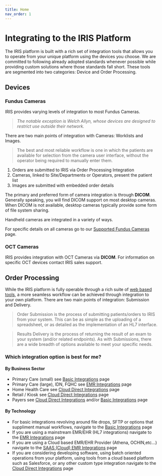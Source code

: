 ```yaml
---
title: Home
nav_order: 1
---
```


# Integrating to the IRIS Platform

The IRIS platform is built with a rich set of integration tools that allows you to operate from your unique platform using the devices you choose.  We are committed to following already adopted standards whenever possible while providing custom solutions where those standards fall short. These tools are segmented into two categories: Device and Order Processing.

## Devices
### Fundus Cameras
IRIS provides varying levels of integration to most Fundus Cameras.
> *The notable exception is Welch Allyn, whose devices are designed to restrict use outside their network.*  

There are two main points of integration with Cameras: Worklists and Images.  
> The best and most reliable workflow is one in which the patients are available for selection from the camera user interface, without the operator being required to manually enter them.  
1. Orders are submitted to IRIS via Order Processing Integration
2. Cameras, linked to Site/Departments or Operators, present the patient list
3. Images are submitted with embedded order details

The primary and preferred form of camera integration is through **DICOM**.  Generally speaking, you will find DICOM support on most desktop cameras.  When DICOM is not available, desktop cameras typically provide some form of file system sharing.  

Handheld cameras are integrated in a variety of ways.

For specific details on all cameras go to our <u>Supported Fundus Cameras</u> page.

### OCT Cameras
IRIS provides integration with OCT Cameras via **DICOM**. For information on specific OCT devices contact IRIS sales support.

## Order Processing

While the IRIS platform is fully operable through a rich suite of <a href="https://portal.retinalscreenings.com">web based tools</a>, a more seamless workflow can be achieved through integration to your own platform. There are two main points of integration: Submission and Delivery.

> Order Submission is the process of submitting patients/orders to IRIS from your system.  This can be as simple as the uploading of a spreadsheet, or as detailed as the implementation of an HL7 interface.  

> Results Delivery is the process of returning the result of an exam to your system (and/or related endpoints).  As with Submissions, there are a wide breadth of options available to meet your specific needs.

### Which integration option is best for me?

#### By Business Sector 


- Primary Care (small) see [Basic Integrations](/docs/integration/BasicIntegrations) page
- Primary Care (large), IDN, FQHC see [EMR Integrations](/docs/integration/EMRIntegrations) page
- Home Health Care see [Cloud Direct Integrations](/docs/integration/CloudDirect) page
- Retail / Kiosk see [Cloud Direct Integrations](/docs/integration/CloudDirect) page
- Payers see [Cloud Direct Integrations](/docs/integration/CloudDirect) and/or [Basic Integrations](/docs/integration/BasicIntegrations) page

#### By Technology 

- For basic integrations revolving around file drops, SFTP or options that suppliment manual workflows, navigate to the [Basic Integrations](/docs/integration/BasicIntegrations.html) page
- If you are using a mainstream EMR/EHR (HL7 integrations) navigate to the [EMR Integrations](/docs/integration/EMRIntegrations.html) page
- If you are using a Cloud based EMR/EHR Provider (Athena, OCHIN,etc...) navigate to the [SAAS (Cloud) EMR Integrations](/docs/integration/IRISEMRCloudProviders.html) page
- If you are considering developing software, using batch oriented operations from your platform, using tools from a cloud based platform such as Salesforce, or any other custom type integration navigate to the [Cloud Direct Integrations](/docs/integration/CloudDirect.html) page